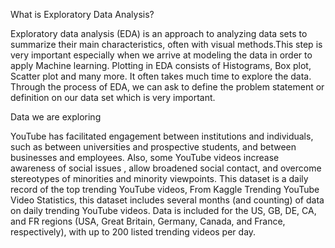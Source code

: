 What is Exploratory Data Analysis?


Exploratory data analysis (EDA) is an approach to analyzing data sets to summarize their main characteristics, often with visual methods.This step is very important especially when we arrive at modeling the data in order to apply Machine learning. Plotting in EDA consists of Histograms, Box plot, Scatter plot and many more. It often takes much time to explore the data. Through the process of EDA, we can ask to define the problem statement or definition on our data set which is very important.

Data we are exploring


YouTube has facilitated engagement between institutions and individuals, such as between universities and prospective students, and between businesses and employees. Also, some YouTube videos increase awareness of social issues , allow broadened social contact, and overcome stereotypes of minorities and minority viewpoints.
This dataset is a daily record of the top trending YouTube videos, From Kaggle Trending YouTube Video Statistics, this dataset includes several months (and counting) of data on daily trending YouTube videos. Data is included for the US, GB, DE, CA, and FR regions (USA, Great Britain, Germany, Canada, and France, respectively), with up to 200 listed trending videos per day.
